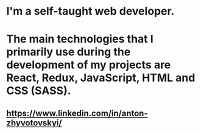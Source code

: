 # I'm a self-taught web developer.
# The main technologies that I primarily use during the development of my projects are React, Redux, JavaScript, HTML and CSS (SASS).

## https://www.linkedin.com/in/anton-zhyvotovskyi/
